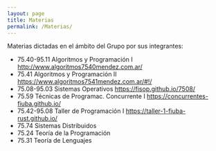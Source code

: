 ```yaml
---
layout: page
title: Materias
permalink: /Materias/
---
```


Materias dictadas en el ámbito del Grupo por sus integrantes:

* 75.40-95.11 Algoritmos y Programación I            http://www.algoritmos7540mendez.com.ar/
* 75.41       Algoritmos y Programación II           https://www.algoritmos7541mendez.com.ar/#!/
* 75.08-95.03 Sistemas Operativos                    https://fisop.github.io/7508/
* 75.59       Técnicas de Programac. Concurrente I   https://concurrentes-fiuba.github.io/
* 75.42-95.08 Taller de Programación I               https://taller-1-fiuba-rust.github.io/
* 75.74       Sistemas Distribuidos
* 75.24       Teoría de la Programación
* 75.31       Teoría de Lenguajes

